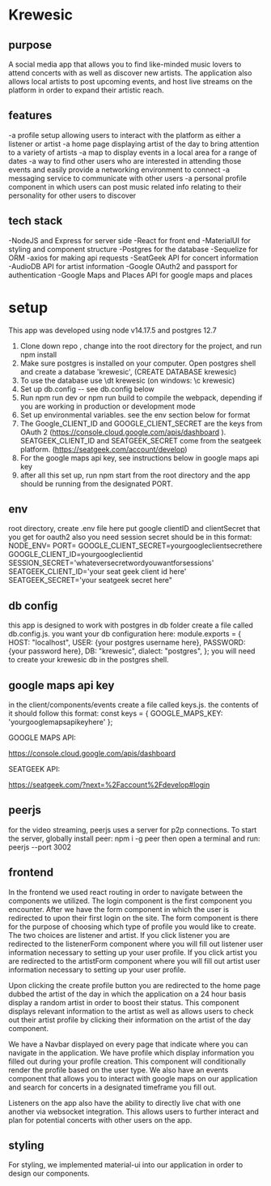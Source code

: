 # Krewesic
## purpose
A social media app that allows you to find like-minded music lovers to attend concerts with as well as discover new artists.  The application also allows local artists to post upcoming events, and host  live streams on the platform in order to expand their artistic reach.
## features
-a profile setup allowing users to interact with the platform as either a listener or artist
-a home page displaying artist of the day to bring attention to a variety of artists
-a map to display events in a local area for a range of dates
-a way to find other users who are interested in attending those events and easily provide a networking environment to connect
-a messaging service to communicate with other users
-a personal profile component in which users can post music related info relating to their personality for other users to discover
## tech stack
-NodeJS and Express for server side
-React for front end
-MaterialUI for styling and component structure
-Postgres for the database
-Sequelize for ORM
-axios for making api requests
-SeatGeek API for concert information
-AudioDB API for artist information
-Google OAuth2 and passport for authentication
-Google Maps and Places API for google maps and places
# setup
This app was developed using node v14.17.5 and postgres 12.7
1. Clone down repo , change into the root directory for the project, and run npm install
2. Make sure postgres is installed on your computer.  Open postgres shell and create a database 'krewesic',  (CREATE DATABASE krewesic)
3. To use the database use \dt krewesic (on windows: \c krewesic)
4. Set up db.config -- see db.config below
5. Run npm run dev or npm run build to compile the webpack, depending if you are working in production or development mode
6. Set up environmental variables.  see the env section below for format
7. The Google_CLIENT_ID and GOOGLE_CLIENT_SECRET are the keys from OAuth 2 (https://console.cloud.google.com/apis/dashboard
).  SEATGEEK_CLIENT_ID and SEATGEEK_SECRET come from the seatgeek platform. (https://seatgeek.com/account/develop)
8. For the google maps api key, see instructions below in google maps api key
9. after all this set up, run npm start from the root directory and the app should be running from the designated PORT.
## env
  root directory, create .env  file
   here put google clientID and clientSecret that you get for oauth2
 also you need session secret
 should be in this format:
  NODE_ENV=<development or production>
  PORT=<choose your port>
  GOOGLE_CLIENT_SECRET=yourgoogleclientsecrethere
  GOOGLE_CLIENT_ID=yourgoogleclientid
  SESSION_SECRET='whateversecretwordyouwantforsessions'
  SEATGEEK_CLIENT_ID='your seat geek client id here'
  SEATGEEK_SECRET='your seatgeek secret here"
## db config
this app is designed to work with postgres
in db folder create a file called db.config.js.  you want your db configuration here:
module.exports = {
  HOST: "localhost",
  USER: {your postgres username here},
  PASSWORD: {your password here},
  DB: "krewesic",
  dialect: "postgres",
};
you will need to create your krewesic db in the postgres shell.
## google maps api key
in the client/components/events create a file called keys.js. the contents of it should follow this format:
const keys = {
  GOOGLE_MAPS_KEY: 'yourgooglemapsapikeyhere'
};

GOOGLE MAPS API:

https://console.cloud.google.com/apis/dashboard

SEATGEEK API:

https://seatgeek.com/?next=%2Faccount%2Fdevelop#login

## peerjs
for the video streaming, peerjs uses a server for p2p connections.  To start the server, globally install peer: 
npm i -g peer   then open a terminal and run:  peerjs --port 3002

## frontend
In the frontend we used react routing in order to navigate between the components we utilized.
The login component is the first component you encounter. After we have the form component in which
the user is redirected to upon their first login on the site. The form component is there for the purpose of choosing
which type of profile you would like to create. The two choices are listener and artist. If you click listener you are redirected to
the listenerForm component where you will fill out listener user information necessary to setting up your user profile. If you click artist you are redirected to
the artistForm component where you will fill out artist user information necessary to setting up your user profile.

Upon clicking the create profile button you are redirected to the home page dubbed the artist of the day in which the application on a 24 hour basis display a random artist in order to boost their status. This component displays relevant information to the artist as well as allows users to check out their artist profile by clicking their information on the artist of the day component.

We have a Navbar displayed on every page that indicate where you can navigate in the application. We have profile which display information you filled out during your profile creation. This component will conditionally render the profile based on the user type. We also have an events component that allows you to interact with google maps on our application and search for concerts in a designated timeframe you fill out.

Listeners on the app also have the ability to directly live chat with one another via websocket integration. This allows users to further interact and plan for potential concerts with other users on the app.

## styling
For styling, we implemented material-ui into our application in order to design our components.

